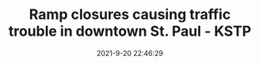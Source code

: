 ---
"title": "Ramp closures causing traffic trouble in downtown St. Paul - KSTP"
"date": "2021-9-20 22:46:29"
"feed_name": "GOOGLENEWSCONSTRUCTION"
"feed_website": "https://news.google.com/search?q=construction%2Bincident&hl=en-US&gl=US&ceid=US:en"
"feed_rss": "https://news.google.com/rss/search?q=construction%2Bincident&hl=en-US&gl=US&ceid=US:en"
"link": "https://kstp.com/minnesota-news/ramp-closures-causing-traffic-trouble-in-downtown-saint-paul-mndot-construction/6243887/"
"file": "_posts/2021-1-1-20eeb7228b5e520ae4c022fb6cdf3095d125d369.md"
"accident": "1"
"drilling": "0"
"dead": "0"
"injured": "0"
"where": "unknown site"
---